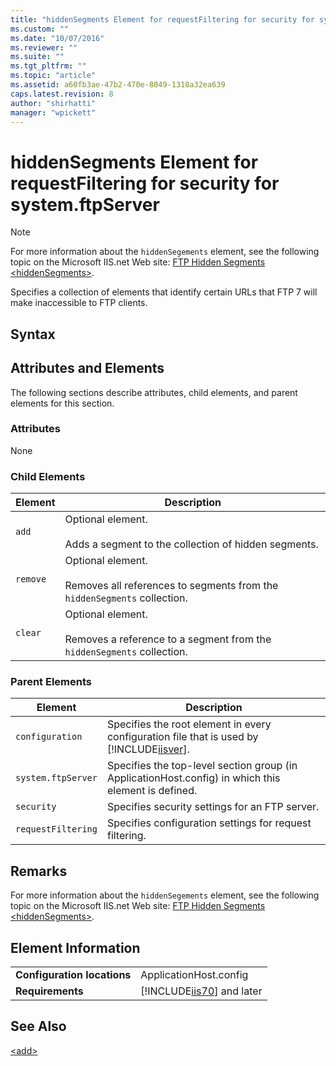```yaml
---
title: "hiddenSegments Element for requestFiltering for security for system.ftpServer | Microsoft Docs"
ms.custom: ""
ms.date: "10/07/2016"
ms.reviewer: ""
ms.suite: ""
ms.tgt_pltfrm: ""
ms.topic: "article"
ms.assetid: a60fb3ae-47b2-470e-8049-1318a32ea639
caps.latest.revision: 8
author: "shirhatti"
manager: "wpickett"
---
```

# hiddenSegments Element for requestFiltering for security for system.ftpServer
> [!NOTE]
>  For more information about the `hiddenSegements` element, see the following topic on the Microsoft IIS.net Web site: [FTP Hidden Segments \<hiddenSegments>](http://www.iis.net/ConfigReference/system.ftpServer/security/requestFiltering/hiddenSegments).  
  
 Specifies a collection of elements that identify certain URLs that FTP 7 will make inaccessible to FTP clients.  
  
## Syntax  
  
## Attributes and Elements  
 The following sections describe attributes, child elements, and parent elements for this section.  
  
### Attributes  
 None  
  
### Child Elements  
  
|Element|Description|  
|-------------|-----------------|  
|`add`|Optional element.<br /><br /> Adds a segment to the collection of hidden segments.|  
|`remove`|Optional element.<br /><br /> Removes all references to segments from the `hiddenSegments` collection.|  
|`clear`|Optional element.<br /><br /> Removes a reference to a segment from the `hiddenSegments` collection.|  
  
### Parent Elements  
  
|Element|Description|  
|-------------|-----------------|  
|`configuration`|Specifies the root element in every configuration file that is used by [!INCLUDE[iisver](../../reference/admin/includes/iisver-md.md)].|  
|`system.ftpServer`|Specifies the top-level section group (in ApplicationHost.config) in which this element is defined.|  
|`security`|Specifies security settings for an FTP server.|  
|`requestFiltering`|Specifies configuration settings for request filtering.|  
  
## Remarks  
 For more information about the `hiddenSegements` element, see the following topic on the Microsoft IIS.net Web site: [FTP Hidden Segments \<hiddenSegments>](http://www.iis.net/ConfigReference/system.ftpServer/security/requestFiltering/hiddenSegments).  
  
## Element Information  
  
|||  
|-|-|  
|**Configuration locations**|ApplicationHost.config|  
|**Requirements**|[!INCLUDE[iis70](../../reference/admin/includes/iis70-md.md)] and later|  
  
## See Also  
 [\<add>](../../reference/admin/add-element-for-hiddensegments-for-system-ftpserver.md)